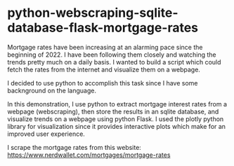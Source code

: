 # python-webscraping-sqlite-database-flask-mortgage-rates

Mortgage rates have been increasing at an alarming pace since the beginning of 2022. I have been following them closely and watching the trends pretty much on a daily basis. I wanted to build a script which could fetch the rates from the internet and visualize them on a webpage. 

I decided to use python to accomplish this task since I have some backnground on the language.

In this demonstration, I use python to extract mortgage interest rates from a webpage (webscraping), then store the results in an sqlite database, and visualize trends on a webpage using python Flask. I used the plotly python library for visualization since it provides interactive plots which make for an improved user experience.

I scrape the mortgage rates from this website:
https://www.nerdwallet.com/mortgages/mortgage-rates
